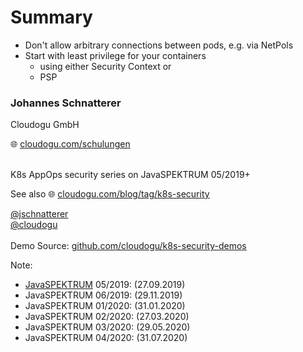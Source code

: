 # Summary

* Don't allow arbitrary connections between pods, e.g. via NetPols   
* Start with least privilege for your containers
  * using either Security Context or
  * PSP 



<!-- .slide: data-background-image="images/title.svg"-->

### Johannes Schnatterer

Cloudogu GmbH

🌐  [cloudogu.com/schulungen](https://cloudogu.com/schulungen)

<br/>
K8s AppOps security series on JavaSPEKTRUM 05/2019+

See also 🌐 [cloudogu.com/blog/tag/k8s-security](https://cloudogu.com/blog/tag/k8s-security)

<a href='https://twitter.com/jschnatterer' class="social" target="_blank">
    <i class='fab fa-twitter'></i>
    @jschnatterer
</a>
<br/>
<a href='https://twitter.com/cloudogu' class="social" target="_blank">
    <i class='fab fa-twitter'></i>
    @cloudogu
</a>

<br/>
<br/>
Demo Source: 
<a href='https://github.com/cloudogu/k8s-security-demos' class="social" target="_blank">
    <i class='fab fa-github'></i>
    github.com/cloudogu/k8s-security-demos
</a>

Note: 
* [JavaSPEKTRUM](https://www.sigs-datacom.de/fachzeitschriften/javaspektrum.html) 05/2019: (27.09.2019)
* JavaSPEKTRUM 06/2019: (29.11.2019)
* JavaSPEKTRUM 01/2020: (31.01.2020)
* JavaSPEKTRUM 02/2020: (27.03.2020)
* JavaSPEKTRUM 03/2020: (29.05.2020)
* JavaSPEKTRUM 04/2020: (31.07.2020)